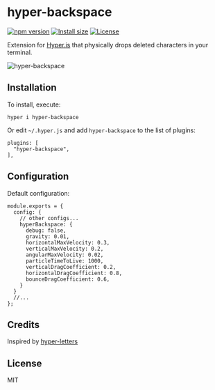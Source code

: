 # hyper-backspace

[![npm version][npm-src]][npm-href]
[![Install size][packagephobia-src]][packagephobia-href]
[![License][license-src]][license-href]

Extension for [Hyper.is](https://hyper.is) that physically drops deleted characters in your terminal.

![hyper-backspace](https://user-images.githubusercontent.com/184220/55085247-a5ebd480-50a6-11e9-8590-5064eb58debf.gif)

## Installation

To install, execute:
```
hyper i hyper-backspace
```

Or edit `~/.hyper.js` and add `hyper-backspace` to the list of plugins:
```
plugins: [
  "hyper-backspace",
],
```

## Configuration

Default configuration:
```
module.exports = {
  config: {
    // other configs...
    hyperBackspace: {
      debug: false,
      gravity: 0.01,
      horizontalMaxVelocity: 0.3,
      verticalMaxVelocity: 0.2,
      angularMaxVelocity: 0.02,
      particleTimeToLive: 1000,
      verticalDragCoefficient: 0.2,
      horizontalDragCoefficient: 0.8,
      bounceDragCoefficient: 0.6,
    }
  }
  //...
};
```

## Credits

Inspired by [hyper-letters](https://github.com/KeeTraxx/hyper-letters)

## License

MIT

[npm-src]: https://badgen.net/npm/v/hyper-backspace
[npm-href]: https://www.npmjs.com/package/hyper-backspace
[packagephobia-src]: https://badgen.net/packagephobia/install/hyper-backspace
[packagephobia-href]: https://packagephobia.now.sh/result?p=hyper-backspace
[license-src]: https://badgen.net/github/license/artbit/hyper-backspace
[license-href]: LICENSE.md
